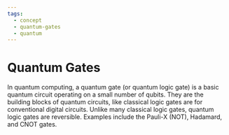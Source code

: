 ```yaml
---
tags:
  - concept
  - quantum-gates
  - quantum
---
```

# Quantum Gates

In quantum computing, a quantum gate (or quantum logic gate) is a basic quantum circuit operating on a small number of qubits. They are the building blocks of quantum circuits, like classical logic gates are for conventional digital circuits. Unlike many classical logic gates, quantum logic gates are reversible. Examples include the Pauli-X (NOT), Hadamard, and CNOT gates.
